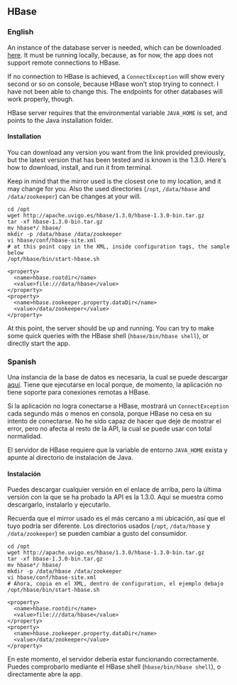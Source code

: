 ## HBase

### English

An instance of the database server is needed, which can be downloaded [here](http://www.apache.org/dyn/closer.cgi/hbase/). It must be running locally, because, as for now, the app does not support remote connections to HBase.

If no connection to HBase is achieved, a ``ConnectException`` will show every second or so on console, because HBase won't stop trying to connect. I have not been able to change this. The endpoints for other databases will work properly, though.

HBase server requires that the environmental variable ``JAVA_HOME`` is set, and points to the Java installation folder.

#### Installation

You can download any version you want from the link provided previously, but the latest version that has been tested and is known is the 1.3.0. Here's how to download, install, and run it from terminal.

Keep in mind that the mirror used is the closest one to my location, and it may change for you. Also the used directories (``/opt``, ``/data/hbase`` and ``/data/zookeeper``) can be changes at your will.

```
cd /opt
wget http://apache.uvigo.es/hbase/1.3.0/hbase-1.3.0-bin.tar.gz
tar -xf hbase-1.3.0-bin.tar.gz
mv hbase*/ hbase/
mkdir -p /data/hbase /data/zookeeper
vi hbase/conf/hbase-site.xml
# at this point copy in the XML, inside configuration tags, the sample below
/opt/hbase/bin/start-hbase.sh
```

```
<property>
  <name>hbase.rootdir</name>
  <value>file:///data/hbase</value>
</property>
<property>
  <name>hbase.zookeeper.property.dataDir</name>
  <value>/data/zookeeper</value>
</property>
```

At this point, the server should be up and running. You can try to make some quick queries with the HBase shell (``hbase/bin/hbase shell``), or directly start the app.

### Spanish

Una instancia de la base de datos es necesaria, la cual se puede descargar [aquí](http://www.apache.org/dyn/closer.cgi/hbase/). Tiene que ejecutarse en local porque, de momento, la aplicación no tiene soporte para conexiones remotas a HBase.

Si la aplicación no logra conectarse a HBase, mostrará un ``ConnectException`` cada segundo más o menos en consola, porque HBase no cesa en su intento de conectarse. No he sido capaz de hacer que deje de mostrar el error, pero no afecta al resto de la API, la cual se puede usar con total normalidad.

El servidor de HBase requiere que la variable de entorno ``JAVA_HOME`` exista y apunte al directorio de instalación de Java.

#### Instalación

Puedes descargar cualquier versión en el enlace de arriba, pero la última versión con la que se ha probado la API es la 1.3.0. Aquí se muestra como descargarlo, instalarlo y ejecutarlo.

Recuerda que el mirror usado es el más cercano a mi ubicación, así que el tuyo podría ser diferente. Los directorios usados (``/opt``, ``/data/hbase`` y ``/data/zookeeper``) se pueden cambiar a gusto del consumidor.

```
cd /opt
wget http://apache.uvigo.es/hbase/1.3.0/hbase-1.3.0-bin.tar.gz
tar -xf hbase-1.3.0-bin.tar.gz
mv hbase*/ hbase/
mkdir -p /data/hbase /data/zookeeper
vi hbase/conf/hbase-site.xml
# Ahora, copia en el XML, dentro de configuration, el ejemplo debajo
/opt/hbase/bin/start-hbase.sh
```

```
<property>
  <name>hbase.rootdir</name>
  <value>file:///data/hbase</value>
</property>
<property>
  <name>hbase.zookeeper.property.dataDir</name>
  <value>/data/zookeeper</value>
</property>
```

En este momento, el servidor debería estar funcionando correctamente. Puedes comprobarlo mediante el HBase shell (``hbase/bin/hbase shell``), o directamente abre la app.